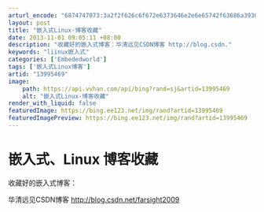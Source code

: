 ```yaml
---
arturl_encode: "6874747073:3a2f2f626c6f672e6373646e2e6e65742f63686a3930323230:2f61727469636c652f64657461696c732f3133393935343639"
layout: post
title: "嵌入式Linux-博客收藏"
date: 2013-11-01 09:05:11 +08:00
description: "收藏好的嵌入式博客：华清远见CSDN博客 http://blog.csdn."
keywords: "liinux嵌入式"
categories: ['Embededworld']
tags: ['嵌入式Linux博客']
artid: "13995469"
image:
    path: https://api.vvhan.com/api/bing?rand=sj&artid=13995469
    alt: "嵌入式Linux-博客收藏"
render_with_liquid: false
featuredImage: https://bing.ee123.net/img/rand?artid=13995469
featuredImagePreview: https://bing.ee123.net/img/rand?artid=13995469
---
```


# 嵌入式、Linux 博客收藏

收藏好的嵌入式博客：

华清远见CSDN博客
<http://blog.csdn.net/farsight2009>